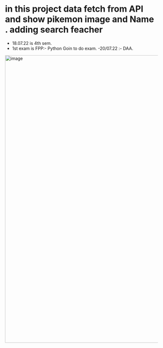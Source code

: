 # in this project data fetch from API and show pikemon image and Name . adding search feacher


- 18.07.22 is 4th sem.
- 1st exam is FPP:- Python Goin to do exam.
-20/07.22 :- DAA.

<img width="944" alt="image" src="https://user-images.githubusercontent.com/78966839/175237087-4b654bb0-1e04-4ad8-b972-e1a62ef7eb5f.png">

